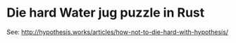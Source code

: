 # Die hard Water jug puzzle in Rust

See: http://hypothesis.works/articles/how-not-to-die-hard-with-hypothesis/

